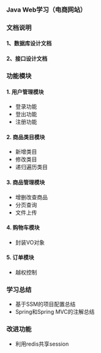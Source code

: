 ### Java Web学习（电商网站）
### 文档说明
#### 1、数据库设计文档
#### 2、接口设计文档

### 功能模块
#### 1. 用户管理模块
- 登录功能
- 登出功能
- 注册功能
#### 2. 商品类目模块
- 新增类目
- 修改类目
- 递归遍历类目
#### 3. 商品管理模块
- 增删改查商品
- 分页查询
- 文件上传
#### 4. 购物车模块
- 封装VO对象
#### 5. 订单模块 
- 越权控制
### 学习总结
- 基于SSM的项目配置总结
- Spring和Spring MVC的注解总结

### 改进功能
- 利用redis共享session
